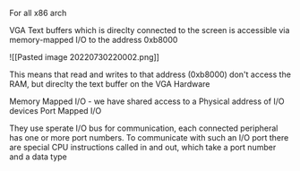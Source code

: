 For all x86 arch

VGA Text buffers which is direclty connected to the screen is accessible via memory-mapped I/O to the address 0xb8000

![[Pasted image 20220730220002.png]]

This means that read and writes to that address (0xb8000) don't access the RAM, but direclty the text buffer on the VGA Hardware

Memory Mapped I/O - we have shared access to a Physical address of I/O devices
Port Mapped I/O

They use sperate I/O bus for communication, each connected peripheral has one or more port numbers. To communicate with such an I/O port there are special CPU instructions called in and out, which take a port number and a data type 

